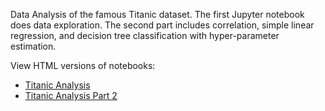 Data Analysis of the famous Titanic dataset. The first Jupyter notebook does data exploration. The second part includes correlation, simple linear regression, and decision tree classification with hyper-parameter estimation.

View HTML versions of notebooks:
- [Titanic Analysis](http://htmlpreview.github.com/?https://github.com/mkeisenbach/titanic/blob/master/titanic_analysis.html)
- [Titanic Analysis Part 2](http://htmlpreview.github.com/?https://github.com/mkeisenbach/titanic/blob/master/titanic_analysis-part2.html)
